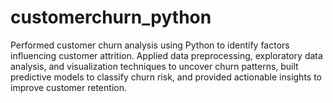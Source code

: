 # customerchurn_python
Performed customer churn analysis using Python to identify factors influencing customer attrition. Applied data preprocessing, exploratory data analysis, and visualization techniques to uncover churn patterns, built predictive models to classify churn risk, and provided actionable insights to improve customer retention.
